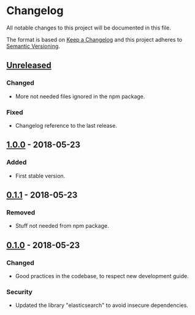 # Changelog
All notable changes to this project will be documented in this file.

The format is based on [Keep a Changelog](http://keepachangelog.com/en/1.0.0/)
and this project adheres to [Semantic Versioning](http://semver.org/spec/v2.0.0.html).

## [Unreleased]
### Changed
- More not needed files ignored in the npm package.
### Fixed
- Changelog reference to the last release.

## [1.0.0] - 2018-05-23
### Added
- First stable version.

## [0.1.1] - 2018-05-23
### Removed
- Stuff not needed from npm package.

## [0.1.0] - 2018-05-23
### Changed
- Good practices in the codebase, to respect new development guide.
### Security
- Updated the library "elasticsearch" to avoid insecure dependencies.

[Unreleased]: https://github.com/IBMResearch/jlocke/compare/1.0.0...HEAD
[1.0.0]: https://github.com/IBMResearch/jlocke/compare/0.1.1...1.0.0
[0.1.1]: https://github.com/IBMResearch/jlocke/compare/0.1.0...0.1.1
[0.1.0]: https://github.com/IBMResearch/jlocke/compare/f8089d6fabd61d43b057a31418a0963b40b7a227...0.1.0
